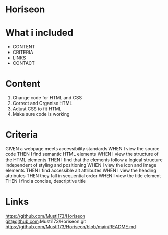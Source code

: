 # Horiseon

# What i included #

- CONTENT
- CRITERIA
- LINKS
- CONTACT

# Content

1. Change code for HTML and CSS
2. Correct and Organise HTML
3. Adjust CSS to fit HTML
4. Make sure code is working 


# Criteria

GIVEN a webpage meets accessibility standards
WHEN I view the source code
THEN I find semantic HTML elements
WHEN I view the structure of the HTML elements
THEN I find that the elements follow a logical structure independent of styling and positioning
WHEN I view the icon and image elements
THEN I find accessible alt attributes
WHEN I view the heading attributes
THEN they fall in sequential order
WHEN I view the title element
THEN I find a concise, descriptive title


# Links

https://github.com/Musti173/Horiseon
git@github.com:Musti173/Horiseon.git
https://github.com/Musti173/Horiseon/blob/main/README.md

